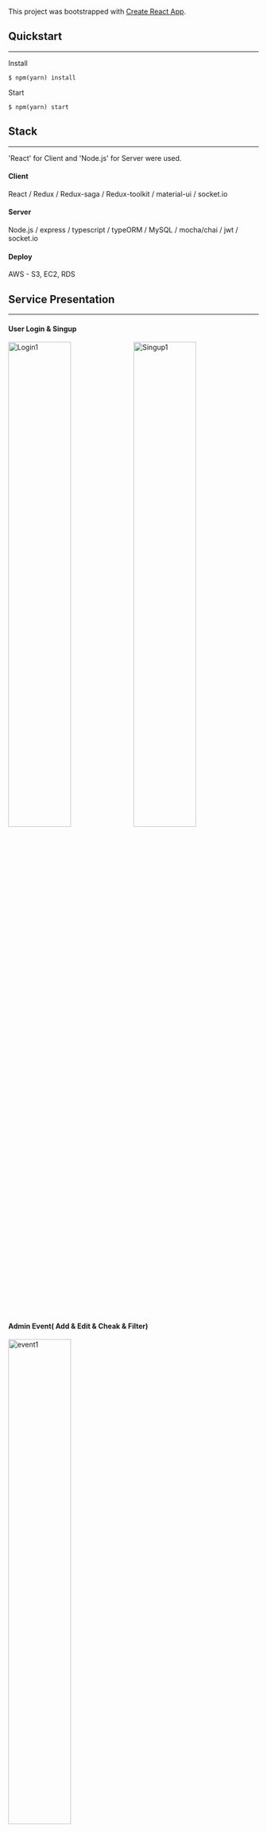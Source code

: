 This project was bootstrapped with [Create React App](https://github.com/facebook/create-react-app).


## Quickstart

---

Install

```
$ npm(yarn) install
```

Start

```
$ npm(yarn) start
```

## Stack

---

'React' for Client and 'Node.js' for Server were used.

#### Client

React / Redux / Redux-saga / Redux-toolkit / material-ui / socket.io

#### Server

Node.js / express / typescript / typeORM / MySQL / mocha/chai / jwt / socket.io

#### Deploy

AWS - S3, EC2, RDS


## Service Presentation

---

#### User Login & Singup

<img src="https://user-images.githubusercontent.com/47516835/81268460-ea57eb00-9082-11ea-8efc-a0e882a20735.gif" alt="Login1" width="50%"/><img src="https://user-images.githubusercontent.com/47516835/81268463-eaf08180-9082-11ea-807b-f3c4666f447f.gif" alt="Singup1" width="50%"/>

#### Admin Event( Add & Edit & Cheak & Filter)

<img src="https://user-images.githubusercontent.com/47516835/81268438-e62bcd80-9082-11ea-88f7-7b79cc18dc9e.gif" alt="event1" width="50%"/>

<img src="https://user-images.githubusercontent.com/47516835/81268441-e7f59100-9082-11ea-8a08-93017542785f.gif" alt="event2" width="50%"/>


<img src="https://user-images.githubusercontent.com/47516835/81268428-e3c97380-9082-11ea-9d3e-d279a50dcf5d.gif" alt="event3" width="50%"/>

<img src="https://user-images.githubusercontent.com/47516835/81268444-e7f59100-9082-11ea-848e-7e49f0f2be71.gif" alt="event4" width="50%"/>



#### Admin Coupon ( Add & Delete & Issue & Cheak(admin/users) )
<img src="https://user-images.githubusercontent.com/47516835/81268413-de6c2900-9082-11ea-920e-b189c6a3eac1.gif" alt="coupon1" width="50%"/><img src="https://user-images.githubusercontent.com/47516835/81268424-e2984680-9082-11ea-872f-90d4107aa843.gif" alt="coupon2" width="50%"/>

<img src="https://user-images.githubusercontent.com/47516835/81292536-bb537080-90a6-11ea-89ed-943b25541ad5.gif" alt="coupon3" width="50%"/>

<img src="https://user-images.githubusercontent.com/47516835/81292589-d0c89a80-90a6-11ea-8aa6-61de4fd608d9.gif" alt="coupon4" width="50%"/><img src="https://user-images.githubusercontent.com/47516835/81292644-eccc3c00-90a6-11ea-87b0-d37627ff2c46.gif" alt="coupon4" width="50%"/>


#### User Chat

<img src="https://user-images.githubusercontent.com/47516835/81268450-e926be00-9082-11ea-8de9-59dca66a1d89.gif" alt="chat" width="50%"/>

#### User Like

<img src="https://user-images.githubusercontent.com/47516835/81268454-e926be00-9082-11ea-9eef-345c81cbda47.gif" alt="like" width="50%"/>







